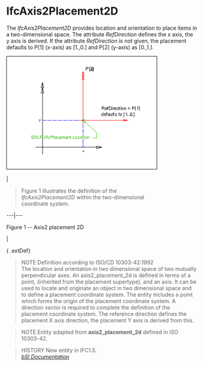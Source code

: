 IfcAxis2Placement2D
===================
The _IfcAxis2Placement2D_ provides location and orientation to place items in
a two-dimensional space. The attribute _RefDirection_ defines the x axis, the
y axis is derived. If the attribute _RefDirection_ is not given, the placement
defaults to P[1] (x-axis) as [1.,0.] and P[2] (y-axis) as [0.,1.].  
  
  
  
  
![axis2 placement 2D](figures/ifcaxis2placement2d-layout1.gif)  
  
|  

>  
>  Figure 1 illustrates the definition of the  
>  _IfcAxis2Placement2D_ within the two-dimensional  
>  coordinate system.  
>

  
  
  
---|---  
  
  
  

Figure 1 -- Axis2 placement 2D

  
  
|  
  
  
  
  
  
  
{ .extDef}  
> NOTE  Definition according to ISO/CD 10303-42:1992  
> The location and orientation in two dimensional space of two mutually
> perpendicular axes. An axis2_placement_2d is defined in terms of a point,
> (inherited from the placement supertype), and an axis. It can be used to
> locate and originate an object in two dimensional space and to define a
> placement coordinate system. The entity includes a point which forms the
> origin of the placement coordinate system. A direction vector is required to
> complete the definition of the placement coordinate system. The reference
> direction defines the placement X axis direction, the placement Y axis is
> derived from this.  
  
> NOTE  Entity adapted from **axis2_placement_2d** defined in ISO 10303-42.  
  
> HISTORY  New entity in IFC1.5.  
[ _bSI
Documentation_](https://standards.buildingsmart.org/IFC/DEV/IFC4_2/FINAL/HTML/schema/ifcgeometryresource/lexical/ifcaxis2placement2d.htm)


